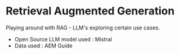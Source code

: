 # Retrieval Augmented Generation

Playing around with RAG - LLM's exploring certain use cases. 
- Open Source LLM model used : Mistral
- Data used : AEM Guide
